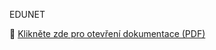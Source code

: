 EDUNET

📄 [Klikněte zde pro otevření dokumentace (PDF)](SPSaOA-gd4-2024-dvorsky-skolni-socialni-sit-text_prace.pdf)
